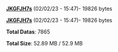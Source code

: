 [**JKGFJH7s**](/data/JKGFJH7s.txt) (02/02/23 - 15:47)- 19826 bytes

[**JKGFJH7s**](/data/JKGFJH7s.txt) (02/02/23 - 15:47)- 19826 bytes

**Total Datas**: 7865

**Total Size**: 52.89 MB / 52.9 MB